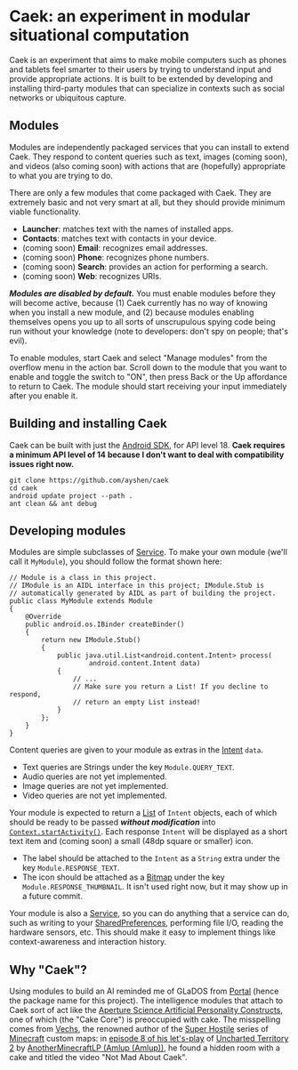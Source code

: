 Caek: an experiment in modular situational computation
======================================================

Caek is an experiment that aims to make mobile computers such as phones and
tablets feel smarter to their users by trying to understand input and provide
appropriate actions. It is built to be extended by developing and installing
third-party modules that can specialize in contexts such as social networks or
ubiquitous capture.

## Modules

Modules are independently packaged services that you can install to extend Caek.
They respond to content queries such as text, images (coming soon), and videos
(also coming soon) with actions that are (hopefully) appropriate to what you are
trying to do.

There are only a few modules that come packaged with Caek. They are extremely
basic and not very smart at all, but they should provide minimum viable
functionality.

* **Launcher**: matches text with the names of installed apps.
* **Contacts**: matches text with contacts in your device.
* (coming soon) **Email**: recognizes email addresses.
* (coming soon) **Phone**: recognizes phone numbers.
* (coming soon) **Search**: provides an action for performing a search.
* (coming soon) **Web**: recognizes URIs.

***Modules are disabled by default.*** You must enable modules before they will
become active, because (1) Caek currently has no way of knowing when you install
a new module, and (2) because modules enabling themselves opens you up to all
sorts of unscrupulous spying code being run without your knowledge (note to
developers: don't spy on people; that's evil).

To enable modules, start Caek and select "Manage modules" from the overflow menu
in the action bar. Scroll down to the module that you want to enable and toggle
the switch to "ON", then press Back or the Up affordance to return to Caek. The
module should start receiving your input immediately after you enable it.

## Building and installing Caek

Caek can be built with just the [Android
SDK](http://developer.android.com/sdk/index.html), for API level 18. **Caek
requires a minimum API level of 14 because I don't want to deal with
compatibility issues right now.**

    git clone https://github.com/ayshen/caek
    cd caek
    android update project --path .
    ant clean && ant debug

## Developing modules

Modules are simple subclasses of
[Service](http://developer.android.com/reference/android/app/Service.html).
To make your own module (we'll call it `MyModule`), you should follow the format
shown here:

    // Module is a class in this project.
    // IModule is an AIDL interface in this project; IModule.Stub is
    // automatically generated by AIDL as part of building the project.
    public class MyModule extends Module
    {
        @Override
        public android.os.IBinder createBinder()
        {
            return new IModule.Stub()
            {
                public java.util.List<android.content.Intent> process(
                        android.content.Intent data)
                {
                    // ...
                    // Make sure you return a List! If you decline to respond,
                    // return an empty List instead!
                }
            };
        }
    }

Content queries are given to your module as extras in the
[Intent](http://developer.android.com/reference/android/content/Intent.html)
`data`.

* Text queries are Strings under the key `Module.QUERY_TEXT`.
* Audio queries are not yet implemented.
* Image queries are not yet implemented.
* Video queries are not yet implemented.

Your module is expected to return a
[List](http://developer.android.com/reference/java/util/List.html) of `Intent`
objects, each of which should be ready to be passed ***without modification***
into
[`Context.startActivity()`](http://developer.android.com/reference/android/content/Context.html#startActivity%28android.content.Intent%29).
Each response `Intent` will be displayed as a short text item and (coming soon)
a small (48dp square or smaller) icon.

* The label should be attached to the `Intent` as a `String` extra under the key
  `Module.RESPONSE_TEXT`.
* The icon should be attached as a
  [Bitmap](http://developer.android.com/reference/android/grpahics/Bitmap.html)
  under the key `Module.RESPONSE_THUMBNAIL`. It isn't used right now, but it
  may show up in a future commit.

Your module is also a
[Service](http://developer.android.com/reference/android/app/Service.html), so
you can do anything that a service can do, such as writing to your
[SharedPreferences](http://developer.android.com/reference/android/content/SharedPreferences.html),
performing file I/O, reading the hardware sensors, etc. This should make it easy
to implement things like context-awareness and interaction history.

## Why "Caek"?

Using modules to build an AI reminded me of GLaDOS from
[Portal](http://store.steampowered.com/app/400) (hence the package name for this
project). The intelligence modules that attach to Caek sort of act like the
[Aperture Science Artificial Personality
Constructs](http://theportalwiki.com/wiki/Cores), one of which (the "Cake Core")
is preoccupied with cake. The misspelling comes from
[Vechs](http://youtube.com/user/vechz), the renowned author of the [Super
Hostile](http://www.minecraftforum.net/topic/191908-ctmcollection-%e2%98%a0-vechs-super-hostile-series-%e2%98%a0/)
series of [Minecraft](http://minecraft.net) custom maps: in [episode 8 of his
let's-play](http://www.youtube.com/watch?v=RBAy1pcW5UQ) of [Uncharted Territory
2](http://www.minecraftforum.net/topic/1380417-amlups-uncharted-territory-series-ut3-released-for-162/)
by [AnotherMinecraftLP (Amlup
(Amlup))](http://www.youtube.com/user/anotherminecraftlp), he found a hidden
room with a cake and titled the video "Not Mad About Caek".

